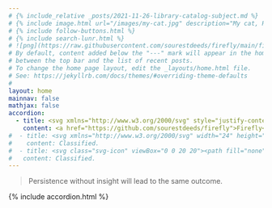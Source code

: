 ```yaml
---
# {% include_relative _posts/2021-11-26-library-catalog-subject.md %}
# {% include image.html url="/images/my-cat.jpg" description="My cat, Robert Downey Jr." %}
# {% include follow-buttons.html %}
# {% include search-lunr.html %}
# ![png](https://raw.githubusercontent.com/sourestdeeds/firefly/main/firefly/data/WASP-100%20b%20density.png)
# By default, content added below the "---" mark will appear in the home page
# between the top bar and the list of recent posts.
# To change the home page layout, edit the _layouts/home.html file.
# See: https://jekyllrb.com/docs/themes/#overriding-theme-defaults
#
layout: home
mainnav: false
mathjax: false
accordion: 
  - title: <svg xmlns="http://www.w3.org/2000/svg" style="justify-content:center;" width="24" height="24" viewBox="0 0 24 24"><path d="M19.957 4.035c-.345-.024-.682-.035-1.012-.035-7.167 0-11.248 5.464-12.732 9.861l3.939 3.938c4.524-1.619 9.848-5.549 9.848-12.639 0-.367-.014-.741-.043-1.125zm-9.398 11.815l-2.402-2.402c1.018-2.383 3.91-7.455 10.166-7.767-.21 4.812-3.368 8.276-7.764 10.169zm4.559 1.282c-.456.311-.908.592-1.356.842-.156.742-.552 1.535-1.126 2.21-.001-.48-.135-.964-.369-1.449-.413.187-.805.348-1.179.49.551 1.424-.01 2.476-.763 3.462 1.08-.081 2.214-.61 3.106-1.504.965-.962 1.64-2.352 1.687-4.051zm-9.849-5.392c-.482-.232-.965-.364-1.443-.367.669-.567 1.453-.961 2.188-1.121.262-.461.556-.915.865-1.361-1.699.046-3.09.723-4.054 1.686-.893.893-1.421 2.027-1.503 3.106.986-.753 2.039-1.313 3.463-.762.145-.391.305-.785.484-1.181zm6.448.553c-.326-.325-.326-.853 0-1.178.325-.326.853-.326 1.178 0 .326.326.326.854 0 1.179-.326.325-.853.325-1.178-.001zm4.124-4.125c-.65-.65-1.706-.65-2.356 0-.651.651-.651 1.707 0 2.357.65.651 1.706.651 2.357 0 .65-.65.65-1.706-.001-2.357zm-1.591 1.592c-.228-.228-.228-.598 0-.825.227-.228.598-.228.826 0 .227.227.226.597 0 .825-.228.227-.598.227-.826 0zm-12.609 10.555l-.755-.755 4.341-4.323.755.755-4.341 4.323zm4.148 1.547l-.755-.755 3.03-3.054.756.755-3.031 3.054zm-5.034 2.138l-.755-.755 5.373-5.364.756.755-5.374 5.364zm21.083-14.291c-.188.618-.673 1.102-1.291 1.291.618.188 1.103.672 1.291 1.291.189-.619.673-1.103 1.291-1.291-.618-.188-1.102-.672-1.291-1.291zm-14.655-6.504c-.247.81-.881 1.443-1.69 1.69.81.247 1.443.881 1.69 1.69.248-.809.881-1.443 1.69-1.69-.81-.247-1.442-.88-1.69-1.69zm-1.827-3.205c-.199.649-.706 1.157-1.356 1.355.65.199 1.157.707 1.356 1.355.198-.649.706-1.157 1.354-1.355-.648-.198-1.155-.706-1.354-1.355zm5.387 0c-.316 1.035-1.127 1.846-2.163 2.163 1.036.316 1.847 1.126 2.163 2.163.316-1.036 1.127-1.846 2.162-2.163-1.035-.317-1.845-1.128-2.162-2.163zm11.095 13.64c-.316 1.036-1.127 1.846-2.163 2.163 1.036.316 1.847 1.162 2.163 2.197.316-1.036 1.127-1.881 2.162-2.197-1.035-.317-1.846-1.127-2.162-2.163z"/></svg> Firefly
    content: <a href="https://github.com/sourestdeeds/firefly">Firefly</a> (<span style="font-family:monospace;">pip install firefly-tess</span>) is a self-contained python EDA pipeline which uses <a href="https://github.com/joshjchayes/TransitFit">TransitFit</a> to fit [TESS](https://youtu.be/Q4KjvPIbgMI){:.lightbox} [lightcurves](https://youtu.be/vLh9KWns9gE){:.lightbox} (time-series data), capable of fully automating the data retrieval required. The lightcurve below represents 206 transits phase folded around the transit midpoint (bottom of the bucket!) for WASP-100 b. Previously fitted runs are located in the [spearnet archive](https://sourestdeeds.github.io/tess-viable/) and all viable confirmed exoplanets are also available [here](https://sourestdeeds.github.io/tess-viable/). <br><br> <video autoplay loop muted playsinline><source src="https://sourestdeeds.github.io/photos/console.webm#center" type="video/webm"><source src="https://sourestdeeds.github.io/photos/console.mp4#center" type="video/mp4"></video><center><b>Figure 1:</b> Simply type <span style="font-family:monospace;">from firefly import firefly</span> then <span style="font-family:monospace;">firefly('exoplanet')</span>.</center> <br> TransitFit (<a href="https://arxiv.org/abs/2103.12139">Hayes et al., 2021</a>) is capable of using information about the host and planet parameters, alongside the observation filters to couple stellar [limb-darkening](https://www.youtube.com/watch?v=ur0fATmsVoc&ab_channel=minutephysics){:.lightbox} coefficients across wavelengths. It was primarily designed for use with transmission spectroscopy studies, and employs transit observations at various wavelengths from different telescopes to simultaneously fit transit parameters using [nested sampling](https://github.com/joshspeagle/dynesty) retrieval. <br><br> [![webp](https://raw.githubusercontent.com/sourestdeeds/firefly/main/firefly/data/WASP-100%20b%20density.webp#center)](https://raw.githubusercontent.com/sourestdeeds/firefly/main/firefly/data/WASP-100%20b%20density.webp){:.lightbox}<br><center><b>Figure 2:</b> The observed transits of WASP-100 b phase folded.</center> <br> [The Transiting Exoplanet Survey Satellite](https://youtu.be/k_wmsk2OyuY){:.lightbox} (<a href="https://www.spiedigitallibrary.org/journals/Journal-of-Astronomical-Telescopes-Instruments-and-Systems/volume-1/issue-01/014003/Transiting-Exoplanet-Survey-Satellite/10.1117/1.JATIS.1.1.014003.full?SSO=1">Ricker et al., 2014</a>) (TESS) is an all-sky transit survey, whose primary goal is to detect Earth-sized planets orbiting bright stars, allowing follow-up observations to determine planet masses and atmospheric compositions. TESS has an 85% sky coverage, of which each sector is continuously observed for 4 weeks. For higher ecliptic lattitudes, the sectors overlap creating photometric time series for durations up to a year. The upper and lower ecliptic poles are called the [continuous viewing zones](https://tess.mit.edu/wp-content/uploads/sky_coverage.png) (CVZ), and are constantly observed in a yearly rotation between the two poles regardless of sector. Such multi-sector photometry allows for a steady stream of transits to be observed, which lends itself well to probe for [transit timing variations](https://www.youtube.com/watch?v=rqQ1xKsNIQE&ab_channel=NASAVideo){:.lightbox} (TTV’s). Increasing the accuracy of known parameters through the use of lightcurve fitting programs also benefits from a consistent single source of observations, as the systematic variance between sectors is minimal. TESS aims for 50 ppm photometric precision on stars with a TESS magnitude of 9-15. <br><br><div style="text-align:center;"><video autoplay loop muted playsinline><source src="https://sourestdeeds.github.io/photos/TESS_Staring_Contest.webm#center" type="video/webm"><source src="https://sourestdeeds.github.io/photos/TESS_Staring_Contest.mp4#center" type="video/mp4"></video><br><br><center><b>Figure 3:</b></div> TESS capturing the flicker of a star indicating a transit.</center>
#  - title: <svg xmlns="http://www.w3.org/2000/svg" width="24" height="24" viewBox="0 0 24 24"><path d="M11 6.999c2.395.731 4.27 2.607 4.999 5.001.733-2.395 2.608-4.269 5.001-5-2.393-.731-4.268-2.605-5.001-5-.729 2.394-2.604 4.268-4.999 4.999zm7 7c1.437.438 2.562 1.564 2.999 3.001.44-1.437 1.565-2.562 3.001-3-1.436-.439-2.561-1.563-3.001-3-.437 1.436-1.562 2.561-2.999 2.999zm-6 5.501c1.198.365 2.135 1.303 2.499 2.5.366-1.198 1.304-2.135 2.501-2.5-1.197-.366-2.134-1.302-2.501-2.5-.364 1.197-1.301 2.134-2.499 2.5zm-6-8.272c.522.658 1.118 1.253 1.775 1.775-.657.522-1.252 1.117-1.773 1.774-.522-.658-1.118-1.253-1.776-1.776.658-.521 1.252-1.116 1.774-1.773zm-.001-4.228c-.875 2.873-3.128 5.125-5.999 6.001 2.876.88 5.124 3.128 6.004 6.004.875-2.874 3.128-5.124 5.996-6.004-2.868-.874-5.121-3.127-6.001-6.001z"/></svg> Serenity
#    content: Classified.
#  - title: <svg class="svg-icon" viewBox="0 0 20 20"><path fill="none" d="M19.629,9.655c-0.021-0.589-0.088-1.165-0.21-1.723h-3.907V7.244h1.378V6.555h-2.756V5.866h2.067V5.177h-0.689V4.488h-1.378V3.799h0.689V3.11h-1.378V2.421h0.689V1.731V1.294C12.88,0.697,11.482,0.353,10,0.353c-5.212,0-9.446,4.135-9.629,9.302H19.629z M6.555,2.421c1.522,0,2.756,1.234,2.756,2.756S8.077,7.933,6.555,7.933S3.799,6.699,3.799,5.177S5.033,2.421,6.555,2.421z"></path><path fill="none" d="M12.067,18.958h-0.689v-0.689h2.067v-0.689h0.689V16.89h2.067v-0.689h0.689v-0.689h-1.378v-0.689h-2.067v-0.689h1.378v-0.689h2.756v-0.689h-1.378v-0.689h3.218c0.122-0.557,0.189-1.134,0.21-1.723H0.371c0.183,5.167,4.418,9.302,9.629,9.302c0.711,0,1.401-0.082,2.067-0.227V18.958z"></path></svg>Farscape
#   content: Classified.
---
```

> Persistence without insight will lead to the same outcome.

{% include accordion.html %}

